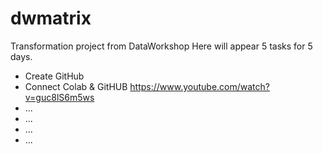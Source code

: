 # dwmatrix
Transformation project from DataWorkshop
Here will appear 5 tasks for 5 days. 
- Create GitHub
- Connect Colab & GitHUB https://www.youtube.com/watch?v=guc8lS6m5ws
- ...
- ...
- ...
- ... 
